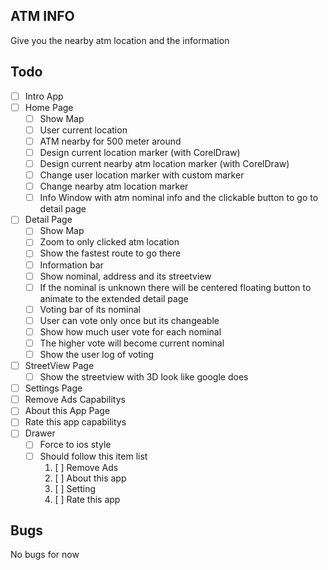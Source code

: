 ## ATM INFO
Give you the nearby atm location and the information

## Todo
- [ ] Intro App
- [ ] Home Page
    - [ ] Show Map
    - [ ] User current location
    - [ ] ATM nearby for 500 meter around
    - [ ] Design current location marker (with CorelDraw)
    - [ ] Design current nearby atm location marker (with CorelDraw)
    - [ ] Change user location marker with custom marker
    - [ ] Change nearby atm location marker
    - [ ] Info Window with atm nominal info and the clickable button to go to detail page
- [ ] Detail Page
    - [ ] Show Map
    - [ ] Zoom to only clicked atm location
    - [ ] Show the fastest route to go there
    - [ ] Information bar
    - [ ] Show nominal, address and its streetview
    - [ ] If the nominal is unknown there will be centered floating button to animate to the extended detail page
    - [ ] Voting bar of its nominal
    - [ ] User can vote only once but its changeable
    - [ ] Show how much user vote for each nominal
    - [ ] The higher vote will become current nominal
    - [ ] Show the user log of voting
- [ ] StreetView Page
    - [ ] Show the streetview with 3D look like google does
- [ ] Settings Page
- [ ] Remove Ads Capabilitys
- [ ] About this App Page
- [ ] Rate this app capabilitys
- [ ] Drawer
    - [ ] Force to ios style
    - [ ] Should follow this item list
        1. [ ] Remove Ads
        2. [ ] About this app
        3. [ ] Setting
        4. [ ] Rate this app

## Bugs
No bugs for now
